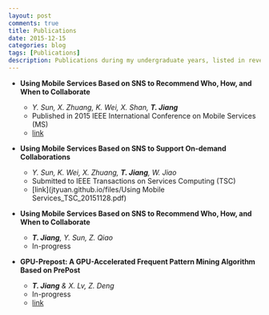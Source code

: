 ```yaml
---
layout: post
comments: true
title: Publications
date: 2015-12-15
categories: blog
tags: [Publications]
description: Publications during my undergraduate years, listed in reverse chronical order
---
```


- **Using Mobile Services Based on SNS to Recommend Who, How, and When to Collaborate**
	- _Y. Sun, X. Zhuang, K. Wei, X. Shan, **T. Jiang**_
	- Published in 2015 IEEE International Conference on Mobile Services (MS)
	- [link](http://jtyuan.github.io/files/07226667.pdf)

- **Using Mobile Services Based on SNS to Support On-demand Collaborations**
	- _Y. Sun, K. Wei, X. Zhuang, **T. Jiang**, W. Jiao_
	- Submitted to IEEE Transactions on Services Computing (TSC)
	- [link](jtyuan.github.io/files/Using Mobile Services_TSC_20151128.pdf)

- **Using Mobile Services Based on SNS to Recommend Who, How, and When to Collaborate**
	- _**T. Jiang**, Y. Sun, Z. Qiao_
	- In-progress

- **GPU-Prepost: A GPU-Accelerated Frequent Pattern Mining Algorithm Based on PrePost**
	- _**T. Jiang** & X. Lv, Z. Deng_
	- In-progress
	- [link](http://jtyuan.github.io/files/gpu-prepost.pdf)
